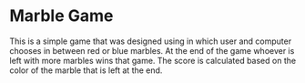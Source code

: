 # Marble Game
This is a simple game that was designed using in which user and computer chooses in between red or blue marbles. At the end of the game whoever is left with more marbles wins that game. The score is calculated based on the color of the marble that is left at the end.
